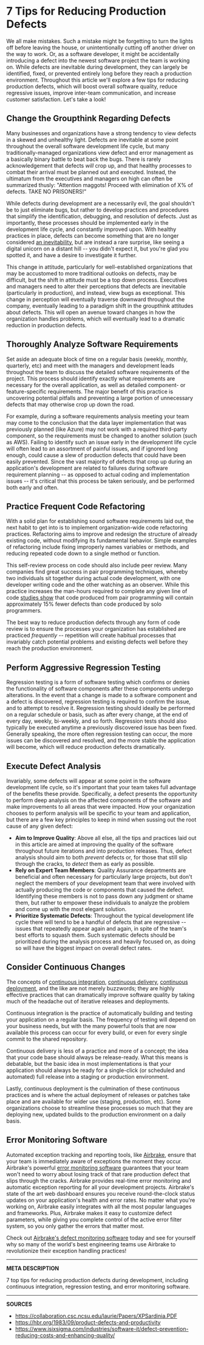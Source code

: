 # 7 Tips for Reducing Production Defects

We all make mistakes.  Such a mistake might be forgetting to turn the lights off before leaving the house, or unintentionally cutting off another driver on the way to work.  Or, as a software developer, it might be accidentally introducing a defect into the newest software project the team is working on.  While defects are inevitable during development, they can largely be identified, fixed, or prevented entirely long before they reach a production environment.  Throughout this article we'll explore a few tips for reducing production defects, which will boost overall software quality, reduce regressive issues, improve inter-team communication, and increase customer satisfaction.  Let's take a look!

## Change the Groupthink Regarding Defects

Many businesses and organizations have a strong tendency to view defects in a skewed and unhealthy light.  Defects are inevitable at some point throughout the overall software development life cycle, but many traditionally-managed organizations view defect and error management as a basically binary battle to beat back the bugs.  There is rarely acknowledgement that defects _will_ crop up, and that healthy processes to combat their arrival must be planned out and executed.  Instead, the ultimatum from the executives and managers on high can often be summarized thusly: "Attention maggots!  Proceed with elimination of X% of defects.  TAKE NO PRISONERS!"

While defects during development are a necessarily evil, the goal shouldn't be to just eliminate bugs, but rather to develop practices and procedures that simplify the identification, debugging, and resolution of defects.  Just as importantly, these processes should be implemented early in the development life cycle, and constantly improved upon.  With healthy practices in place, defects can become something that are no longer considered [an inevitability](https://airbrake.io/blog/devops/production-defects-are-not-inevitable), but are instead a rare surprise, like seeing a digital unicorn on a distant hill -- you didn't expect it, but you're glad you spotted it, and have a desire to investigate it further.

This change in attitude, particularly for well-established organizations that may be accustomed to more traditional outlooks on defects, may be difficult, but the shift in attitude must be a top down process.  Executives and managers need to alter their perceptions that defects are inevitable (particularly in production), and instead, view bugs as exceptional.  This change in perception will eventually traverse downward throughout the company, eventually leading to a paradigm shift in the groupthink attitudes about defects.  This will open an avenue toward changes in how the organization handles problems, which will eventually lead to a dramatic reduction in production defects.

## Thoroughly Analyze Software Requirements

Set aside an adequate block of time on a regular basis (weekly, monthly, quarterly, etc) and meet with the managers and development leads throughout the team to discuss the detailed software requirements of the project.  This process should identify exactly what requirements are necessary for the overall application, as well as detailed component- or feature-specific requirements.  The major benefit of this practice is uncovering potential pitfalls and preventing a large portion of unnecessary defects that may otherwise crop up down the road.

For example, during a software requirements analysis meeting your team may come to the conclusion that the data layer implementation that was previously planned (like Azure) may not work with a required third-party component, so the requirements must be changed to another solution (such as AWS).  Failing to identify such an issue early in the development life cycle will often lead to an assortment of painful issues, and if ignored long enough, could cause a slew of production defects that could have been easily prevented.  Since the vast majority of defects that crop up during an application's development are related to failures during software requirement planning -- as opposed to actual coding and implementation issues -- it's critical that this process be taken seriously, and be performed both early and often.

## Practice Frequent Code Refactoring

With a solid plan for establishing sound software requirements laid out, the next habit to get into is to implement organization-wide code refactoring practices.  Refactoring aims to improve and redesign the structure of already existing code, without modifying its fundamental behavior.  Simple examples of refactoring include fixing improperly names variables or methods, and reducing repeated code down to a single method or function.

This self-review process on code should also include peer review.  Many companies find great success in pair programming techniques, whereby two individuals sit together during actual code development, with one developer writing code and the other watching as an observer.  While this practice increases the man-hours required to complete any given line of code [studies show](https://collaboration.csc.ncsu.edu/laurie/Papers/XPSardinia.PDF) that code produced from pair programming will contain approximately 15% fewer defects than code produced by solo programmers.

The best way to reduce production defects through any form of code review is to ensure the processes your organization has established are practiced _frequently_ -- repetition will create habitual processes that invariably catch potential problems and existing defects well before they reach the production environment.

## Perform Aggressive Regression Testing

Regression testing is a form of software testing which confirms or denies the functionality of software components after these components undergo alterations.  In the event that a change is made to a software component and a defect is discovered, regression testing is required to confirm the issue, and to attempt to resolve it.  Regression testing should ideally be performed on a regular schedule or basis, such as after every change, at the end of every day, weekly, bi-weekly, and so forth.  Regression tests should also typically be executed anytime a previously discovered issue has been fixed.  Generally speaking, the more often regression testing can occur, the more issues can be discovered and resolved, and the more stable the application will become, which will reduce production defects dramatically.

## Execute Defect Analysis

Invariably, some defects will appear at some point in the software development life cycle, so it's important that your team takes full advantage of the benefits these provide.  Specifically, a defect presents the opportunity to perform deep analysis on the affected components of the software and make improvements to all areas that were impacted.  How your organization chooses to perform analysis will be specific to your team and application, but there are a few key principles to keep in mind when sussing out the root cause of any given defect:

- **Aim to Improve Quality**: Above all else, all the tips and practices laid out in this article are aimed at improving the quality of the software throughout future iterations and into production releases.  Thus, defect analysis should aim to both _prevent_ defects or, for those that still slip through the cracks, to _detect_ them as early as possible.
- **Rely on Expert Team Members**: Quality Assurance departments are beneficial and often necessary for particularly large projects, but don't neglect the members of your development team that were involved with actually producing the code or components that caused the defect.  Identifying these members is not to pass down any judgment or shame them, but rather to empower these individuals to analyze the problem and come up with the most elegant solution.
- **Prioritize Systematic Defects**: Throughout the typical development life cycle there will tend to be a handful of defects that are regressive -- issues that repeatedly appear again and again, in spite of the team's best efforts to squash them.  Such systematic defects should be prioritized during the analysis process and heavily focused on, as doing so will have the biggest impact on overall defect rates.

## Consider Continuous Changes

The concepts of [continuous integration](https://airbrake.io/blog/software-development/efficiency-continuous-integration-cloud), [continuous delivery](https://airbrake.io/blog/devops/take-headaches-out-of-deployment), [continuous deployment](https://airbrake.io/blog/devops/take-headaches-out-of-deployment), and the like are not merely buzzwords; they are highly effective practices that can dramatically improve software quality by taking much of the headache out of iterative releases and deployments.

Continuous integration is the practice of automatically building and testing your application on a regular basis.  The frequency of testing will depend on your business needs, but with the many powerful tools that are now available this process can occur for every build, or even for every single commit to the shared repository.

Continuous delivery is less of a practice and more of a concept; the idea that your code base should always be release-ready.  What this means is debatable, but the basic idea in most implementations is that your application should always be ready for a single-click (or scheduled and automated) full release into a staging or production environment.

Lastly, continuous deployment is the culmination of these continuous practices and is where the actual deployment of releases or patches take place and are available for wider use (staging, production, etc).  Some organizations choose to streamline these processes so much that they are deploying new, updated builds to the production environment on a daily basis.

## Error Monitoring Software

Automated exception tracking and reporting tools, like <a class="js-cta-utm" href="https://airbrake.io/account/new?utm_source=blog&utm_medium=end-post&utm_campaign=airbrake-how-to-reduce-production-defects">Airbrake</a>, ensure that your team is immediately aware of exceptions the moment they occur.  Airbrake's powerful <a class="js-cta-utm" href="https://airbrake.io/account/new?utm_source=blog&utm_medium=end-post&utm_campaign=airbrake-how-to-reduce-production-defects">error monitoring software</a> guarantees that your team won't need to worry about losing track of that rare production defect that slips through the cracks.  Airbrake provides real-time error monitoring and automatic exception reporting for all your development projects.  Airbrake's state of the art web dashboard ensures you receive round-the-clock status updates on your application's health and error rates.  No matter what you're working on, Airbrake easily integrates with all the most popular languages and frameworks.  Plus, Airbrake makes it easy to customize defect parameters, while giving you complete control of the active error filter system, so you only gather the errors that matter most.

Check out <a class="js-cta-utm" href="https://airbrake.io/account/new?utm_source=blog&utm_medium=end-post&utm_campaign=airbrake-how-to-reduce-production-defects">Airbrake's defect monitoring software</a> today and see for yourself why so many of the world's best engineering teams use Airbrake to revolutionize their exception handling practices!

---

__META DESCRIPTION__

7 top tips for reducing production defects during development, including continuous integration, regression testing, and error monitoring software.

---

__SOURCES__

- https://collaboration.csc.ncsu.edu/laurie/Papers/XPSardinia.PDF
- https://hbr.org/1983/09/product-defects-and-productivity
- https://www.isixsigma.com/industries/software-it/defect-prevention-reducing-costs-and-enhancing-quality/